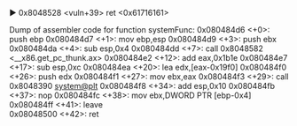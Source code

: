  ► 0x8048528 <vuln+39>    ret    <0x61716161>

 Dump of assembler code for function systemFunc:
    0x080484d6 <+0>:	push   ebp
    0x080484d7 <+1>:	mov    ebp,esp
    0x080484d9 <+3>:	push   ebx
    0x080484da <+4>:	sub    esp,0x4
    0x080484dd <+7>:	call   0x8048582 <__x86.get_pc_thunk.ax>
    0x080484e2 <+12>:	add    eax,0x1b1e
    0x080484e7 <+17>:	sub    esp,0xc
    0x080484ea <+20>:	lea    edx,[eax-0x19f0]
    0x080484f0 <+26>:	push   edx
    0x080484f1 <+27>:	mov    ebx,eax
    0x080484f3 <+29>:	call   0x8048390 <system@plt>
    0x080484f8 <+34>:	add    esp,0x10
    0x080484fb <+37>:	nop
    0x080484fc <+38>:	mov    ebx,DWORD PTR [ebp-0x4]
    0x080484ff <+41>:	leave  
    0x08048500 <+42>:	ret    
